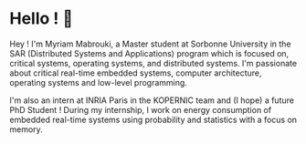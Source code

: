 # Hello ! 👋

Hey ! I'm Myriam Mabrouki, a Master student at Sorbonne University in the SAR (Distributed Systems and Applications) program which is focused on, critical systems, operating systems, and distributed systems. I'm passionate about critical real-time embedded systems, computer architecture, operating systems and low-level programming.

I'm also an intern at INRIA Paris in the KOPERNIC team and (I hope) a future PhD Student ! During my internship, I work on energy consumption of embedded real-time systems using probability and statistics with a focus on memory.


<!---
Myriam-Mabrouki/Myriam-Mabrouki is a ✨ special ✨ repository because its `README.md` (this file) appears on your GitHub profile.
You can click the Preview link to take a look at your changes.
--->
